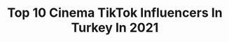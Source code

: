 ---
title: Top 10 Cinema TikTok Influencers In Turkey In 2021
description: >-
  Find top cinema TikTok influencers in Turkey in 2021. Most popular hashtags: #ke #fyp #foryoupage #tiktok.
platform: TikTok
hits: 14
text_top: Analyze the most popular TikTok influencers on inBeat.
text_bottom: Our database has 14 TikTok influencers like this in Turkey for you to contact.
profiles:
  - username: "_mervekayaa_"
    fullname: >-
      engelim var aktif no
    bio: >-
      demişlerki öldü ! söyleyin onlara kraliçe geri döndü....
    location: "Turkey"
    followers: 1391
    engagement: 1418
    commentsToLikes: 0.016986
    id: ck9sh3msvrfhi0j78l37r26n8
    verified: false
    hashtags: "#3dartist, #cigi, #digitalartist, #digitalart"
  - username: "ofilo0"
    fullname: >-
      OFILO0
    bio: >-
      THE ART OF LifeStyle Follow me on instagram ofilo0 تابعوني انستاغرام 🔥
    location: "Turkey"
    followers: 42500
    engagement: 285
    commentsToLikes: 0.017693
    id: ck9sh3kxqrex30j78ktbj32xx
    verified: false
    hashtags: "#3d, #artwork, #art, #cgi"
  - username: "ohitssergiu"
    fullname: >-
      OhItsSergiu
    bio: >-
      #TeamSergiu ❤️ Instagram; smancioc
    location: "Turkey"
    followers: 130200
    engagement: 1156
    commentsToLikes: 0.117859
    id: ck92ud993lpt70j78fparbr70
    verified: true
    hashtags: "#dance, #turkey, #xyzbca, #sharethecare"
  - username: "eyup.aslan"
    fullname: >-
      Eyüp Aslan
    bio: >-
      🍃Kader Yakışanı Yaşatsın🍃 ✅Gaziantep ✅Birecik İstegram eyupp_aslann
    location: "Turkey"
    followers: 88900
    engagement: 127
    commentsToLikes: 0.017665
    id: ckd5sf9dgyimd0j233zy0ecs5
    verified: false
    hashtags: "#korku, #ejderhayad, #gaziantep, #asmoday"
  - username: "bugraozkanx"
    fullname: >-
      Buğra Özkan
    bio: >-
      Her telden eğlenceli videolar. Takip edip videolarımı beğenenlere Teşekkürler❤️
    location: "Turkey"
    followers: 82200
    engagement: 494
    commentsToLikes: 0.013910
    id: ckamyb8wigojn0i78w7exuxg5
    verified: false
    hashtags: "#tiktokchallege, #tiktokart, #tiktok, #pubglove"
  - username: "_filmmking_"
    fullname: >-
      FilmmKing
    bio: >-
      Instagram 200K+ Followers @filmmking Official🎬 Telegram Group: @filmmking👇
    location: "Turkey"
    followers: 19300
    engagement: 621
    commentsToLikes: 0.009013
    id: ckb9fdsek3mes0j236r8eb0hp
    verified: false
    hashtags: "#behindthescenes, #filmmaker, #filmmaking, #bts"
  - username: "yigitdoren"
    fullname: >-
      TC Yiğit Dören
    bio: >-
      sinema dizi reklam falan filan 😜 #castingdirector #actor instagram:tcyigitdoren
    location: "Turkey"
    followers: 3677
    engagement: 689
    commentsToLikes: 0.063726
    id: ckd5rjz3iy7rl0j2338of0r0o
    verified: false
    hashtags: "#ortamisalla, #acayipiyike, #bizi, #kesfettttt"
  - username: "elitahsrv"
    fullname: >-
      ELITA 🍭
    bio: >-
      🇷🇺 🇹🇷 YouTuber Sinema & Tv👩🏻‍🎓 Hedef 10K
    location: "Turkey"
    followers: 2765
    engagement: 537
    commentsToLikes: 0.045108
    id: ckc1pndrdu47d0j23yjhkwhtt
    verified: false
    hashtags: "#fyp, #foryou, #trending, #fy"
  - username: "onderkeskinofficial"
    fullname: >-
      Önder Keskin
    bio: >-
      Tiyatro Dizi Sinema ve Reklam oyuncu eğitmen yazar yönetmen
    location: "Turkey"
    followers: 16000
    engagement: 377
    commentsToLikes: 0.010118
    id: ckc7fbot3o6su0j23gdnza2ty
    verified: false
    hashtags: "#tiktok, #komik, #aamaan, #takipett"
  - username: "meric1484"
    fullname: >-
      Meriç Gültekin
    bio: >-
      mınnına tv de çalışıyor 
    location: "Turkey"
    followers: 4188
    engagement: 717
    commentsToLikes: 0.022348
    id: ckbqczyyxyzxr0j23bp1yimx0
    verified: false
    hashtags: "#mericgultekin, #adana, #mersin, #sinema"
---